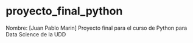 # proyecto_final_python
Nombre: [Juan Pablo Marin]
Proyecto final para el curso de Python  para Data Science de la UDD
